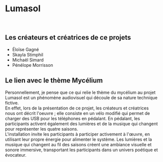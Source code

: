 <h1> Lumasol </h1> <br>
<h2> Les créateurs et créatrices de ce projets </h2>

* Éloïse Gagné
* Skayla Stimphil
* Michaël Simard
* Pénélope Morrisson

<h2> Le lien avec le thème Mycélium </h2>
<p> Personnellement, je pense que ce qui relie le thème du mycélium au projet Lumasol est un phénomène audiovisuel qui découle de sa nature technique fictive. <br> 
En effet, lors de la présentation de ce projet, les créateurs et créatrices nous ont décrit l'oeuvre ; elle consiste en un vélo modifié qui permet de charger des USB pour les téléphones en pédalant. En pédalant, les participants activent également des lumières et de la musique qui changent pour représenter les quatre saisons. <br> 
L'installation invite les participants à participer activement à l'œuvre, en utilisant leur propre énergie pour alimenter le système. Les lumières et la musique qui changent au fil des saisons créent une ambiance visuelle et sonore immersive, transportant les participants dans un univers poétique et évocateur.</p>
 



